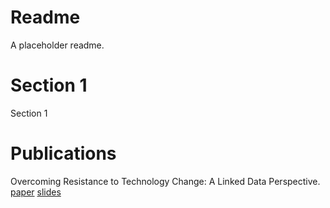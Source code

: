 # Readme
A placeholder readme. 

# Section 1

Section 1

# Publications
Overcoming Resistance to Technology Change: A Linked Data Perspective. [paper](Publications/EUConnect18-ResTechChange-Paper.pdf) [slides](Publications/EUConnect18-ResTechChange-Slides.pdf)
